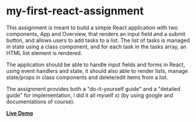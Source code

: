 # my-first-react-assignment

This assignment is meant to build a simple React application with two components, App and Overview, that renders an input field and a submit button, and allows users to add tasks to a list. The list of tasks is managed in state using a class component, and for each task in the tasks array, an HTML list element is rendered.

The application should be able to handle input fields and forms in React, using event handlers and state, it should also able to render lists, manage state/props in class components and delete/edit items from a list.

The assignment provides both a "do-it-yourself guide" and a "detailed guide" for implementation, i did it all myself x) (by using google and documentations of course).


<a href ="https://mohamed-24-03-2022.github.io/my-first-react-assignment_/"> <strong> Live Demo </strong> </a>
